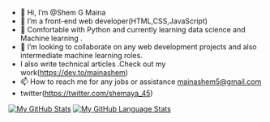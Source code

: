 - 👋 Hi, I’m @Shem G Maina
- 👀 I’m a front-end web developer(HTML,CSS,JavaScript)
- 🌱 Comfortable with Python and currently learning data science and Machine learning .
- 💞️ I’m looking to collaborate on any web development projects and also intermediate machine learning roles.
- I also write technical articles .Check out my work(https://dev.to/mainashem) 
- 📫 How to reach me for any jobs or assistance mainashem5@gmail.com 
- twitter(https://twitter.com/shemaya_45)


[![My GitHub Stats](https://github-readme-stats.vercel.app/api/?username=MainaShemG&count_private=true&theme=tokyonight&showicons=true)]()
[![My GitHub Language Stats](https://github-readme-stats.vercel.app/api/top-langs/?username=MainaShemG&langs_count=5&theme=tokyonight)]()




<!---
shemaya-dot-hub/shemaya-dot-hub is a ✨ special ✨ repository because its `README.md` (this file) appears on your GitHub profile.
You can click the Preview link to take a look at your changes.
--->
